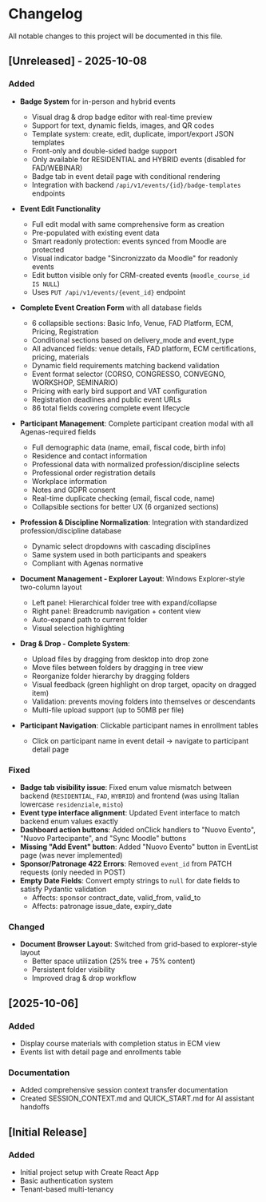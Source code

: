 # Changelog

All notable changes to this project will be documented in this file.

## [Unreleased] - 2025-10-08

### Added
- **Badge System** for in-person and hybrid events
  - Visual drag & drop badge editor with real-time preview
  - Support for text, dynamic fields, images, and QR codes
  - Template system: create, edit, duplicate, import/export JSON templates
  - Front-only and double-sided badge support
  - Only available for RESIDENTIAL and HYBRID events (disabled for FAD/WEBINAR)
  - Badge tab in event detail page with conditional rendering
  - Integration with backend `/api/v1/events/{id}/badge-templates` endpoints

- **Event Edit Functionality**
  - Full edit modal with same comprehensive form as creation
  - Pre-populated with existing event data
  - Smart readonly protection: events synced from Moodle are protected
  - Visual indicator badge "Sincronizzato da Moodle" for readonly events
  - Edit button visible only for CRM-created events (`moodle_course_id IS NULL`)
  - Uses `PUT /api/v1/events/{event_id}` endpoint

- **Complete Event Creation Form** with all database fields
  - 6 collapsible sections: Basic Info, Venue, FAD Platform, ECM, Pricing, Registration
  - Conditional sections based on delivery_mode and event_type
  - All advanced fields: venue details, FAD platform, ECM certifications, pricing, materials
  - Dynamic field requirements matching backend validation
  - Event format selector (CORSO, CONGRESSO, CONVEGNO, WORKSHOP, SEMINARIO)
  - Pricing with early bird support and VAT configuration
  - Registration deadlines and public event URLs
  - 86 total fields covering complete event lifecycle

- **Participant Management**: Complete participant creation modal with all Agenas-required fields
  - Full demographic data (name, email, fiscal code, birth info)
  - Residence and contact information
  - Professional data with normalized profession/discipline selects
  - Professional order registration details
  - Workplace information
  - Notes and GDPR consent
  - Real-time duplicate checking (email, fiscal code, name)
  - Collapsible sections for better UX (6 organized sections)

- **Profession & Discipline Normalization**: Integration with standardized profession/discipline database
  - Dynamic select dropdowns with cascading disciplines
  - Same system used in both participants and speakers
  - Compliant with Agenas normative

- **Document Management - Explorer Layout**: Windows Explorer-style two-column layout
  - Left panel: Hierarchical folder tree with expand/collapse
  - Right panel: Breadcrumb navigation + content view
  - Auto-expand path to current folder
  - Visual selection highlighting

- **Drag & Drop - Complete System**:
  - Upload files by dragging from desktop into drop zone
  - Move files between folders by dragging in tree view
  - Reorganize folder hierarchy by dragging folders
  - Visual feedback (green highlight on drop target, opacity on dragged item)
  - Validation: prevents moving folders into themselves or descendants
  - Multi-file upload support (up to 50MB per file)

- **Participant Navigation**: Clickable participant names in enrollment tables
  - Click on participant name in event detail → navigate to participant detail page

### Fixed
- **Badge tab visibility issue**: Fixed enum value mismatch between backend (`RESIDENTIAL`, `FAD`, `HYBRID`) and frontend (was using Italian lowercase `residenziale`, `misto`)
- **Event type interface alignment**: Updated Event interface to match backend enum values exactly
- **Dashboard action buttons**: Added onClick handlers to "Nuovo Evento", "Nuovo Partecipante", and "Sync Moodle" buttons
- **Missing "Add Event" button**: Added "Nuovo Evento" button in EventList page (was never implemented)
- **Sponsor/Patronage 422 Errors**: Removed `event_id` from PATCH requests (only needed in POST)
- **Empty Date Fields**: Convert empty strings to `null` for date fields to satisfy Pydantic validation
  - Affects: sponsor contract_date, valid_from, valid_to
  - Affects: patronage issue_date, expiry_date

### Changed
- **Document Browser Layout**: Switched from grid-based to explorer-style layout
  - Better space utilization (25% tree + 75% content)
  - Persistent folder visibility
  - Improved drag & drop workflow

## [2025-10-06]

### Added
- Display course materials with completion status in ECM view
- Events list with detail page and enrollments table

### Documentation
- Added comprehensive session context transfer documentation
- Created SESSION_CONTEXT.md and QUICK_START.md for AI assistant handoffs

## [Initial Release]

### Added
- Initial project setup with Create React App
- Basic authentication system
- Tenant-based multi-tenancy

